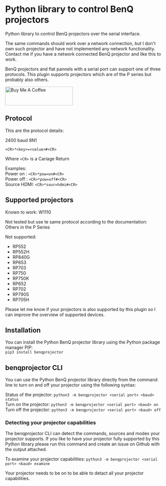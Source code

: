# Python library to control BenQ projectors

Python library to control BenQ projectors over the serial interface.

The same commands should work over a network connection, but I don't own such
projector and have not implemented any network functionality. Contact me if
you have a network connected BenQ projector and like this to work.

BenQ projectors and flat pannels with a serial port can support one of three
protocols. This plugin supports projectors which are of the P series but
probably also others.

[<img src="https://cdn.buymeacoffee.com/buttons/v2/default-yellow.png" alt="Buy Me A Coffee" style="height: 60px !important;width: 217px !important;" >](https://www.buymeacoffee.com/rrooggiieerr)  

## Protocol

This are the protocol details:

2400 baud 8N1

```
<CR>*<key>=<value>#<CR>
```

Where `<CR>` is a Cariage Return

Examples:  
Power on   : `<CR>*pow=on#<CR>`  
Power off  : `<CR>*pow=off#<CR>`  
Source HDMI: `<CR>*sour=hdmi#<CR>`  

## Supported projectors

Known to work:
W1110

Not tested but use te same protocol according to the documentation:  
Others in the P Series

Not supported:
* RP552
* RP552H
* RP840G
* RP653
* RP703
* RP750
* RP750K
* RP652
* RP702
* RP790S
* RP705H

Please let me know if your projectors is also supported by this plugin so I
can improve the overview of supported devices.

## Installation
You can install the Python BenQ projector library using the Python package
manager PIP:  
`pip3 install benqprojector`

## benqprojector CLI
You can use the Python BenQ projector library directly from the command line
to turn on and off your projector using the following syntax:

Status of the projector: `python3 -m benqprojector <serial port> <baud> status`  
Turn on the projector: `python3 -m benqprojector <serial port> <baud> on`  
Turn off the projector: `python3 -m benqprojector <serial port> <baud> off`

### Detecting your projector capabilities
The benqprojector CLI can detect the commands, sources and modes your
projector supports. If you like to have your projector fully supported by this
Python library please run this command and create an issue on Github with the
output attached.

To examine your projector capabilities: `python3 -m benqprojector <serial port> <baud> examine`

Your projector needs to be on to be able to detact all your projector
capabilities.
